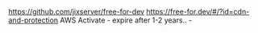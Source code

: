 https://github.com/jixserver/free-for-dev
https://free-for.dev/#/?id=cdn-and-protection
AWS Activate
	- expire after 1-2 years..
	- 